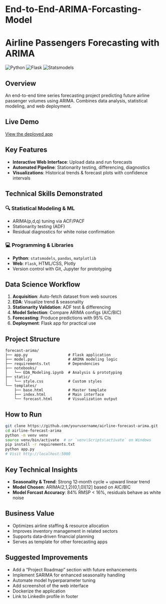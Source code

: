 # End-to-End-ARIMA-Forcasting-Model
# Airline Passengers Forecasting with ARIMA

![Python](https://img.shields.io/badge/python-3.9%2B-blue) ![Flask](https://img.shields.io/badge/flask-2.1.3-green) ![Statsmodels](https://img.shields.io/badge/statsmodels-0.13.2-red)

## Overview
An end-to-end time series forecasting project predicting future airline passenger volumes using ARIMA. Combines data analysis, statistical modeling, and web deployment.

## Live Demo
[View the deployed app](#)

## Key Features
- **Interactive Web Interface**: Upload data and run forecasts
- **Automated Pipeline**: Stationarity testing, differencing, diagnostics
- **Visualizations**: Historical trends & forecast plots with confidence intervals

## Technical Skills Demonstrated

### 🔍 Statistical Modeling & ML
- ARIMA(p,d,q) tuning via ACF/PACF
- Stationarity testing (ADF)
- Residual diagnostics for white noise confirmation

### 💻 Programming & Libraries
- **Python**: `statsmodels`, `pandas`, `matplotlib`
- **Web**: `Flask`, HTML/CSS, Plotly
- Version control with Git, Jupyter for prototyping

## Data Science Workflow
1. **Acquisition**: Auto-fetch dataset from web sources
2. **EDA**: Visualize trend & seasonality
3. **Stationarity Validation**: ADF test & differencing
4. **Model Selection**: Compare ARIMA configs (AIC/BIC)
5. **Forecasting**: Produce predictions with 95% CIs
6. **Deployment**: Flask app for practical use

## Project Structure
```text
forecast-arima/
├── app.py                  # Flask application
├── model.py                # ARIMA modeling logic
├── requirements.txt        # Dependencies
├── notebooks/
│   └── EDA_Modeling.ipynb  # Analysis & prototyping
├── static/
│   └── style.css           # Custom styles
└── templates/
    ├── base.html           # Master template
    ├── index.html          # Main interface
    └── forecast.html       # Visualization output
```

## How to Run
```bash
git clone https://github.com/yourusername/airline-forecast-arima.git
cd airline-forecast-arima
python -m venv venv
source venv/bin/activate  # or `venv\Scripts\activate` on Windows
pip install -r requirements.txt
python app.py
# Visit http://localhost:5000
```

## Key Technical Insights
- **Seasonality & Trend**: Strong 12‑month cycle + upward linear trend
- **Model Chosen**: ARIMA(2,1,2)(0,1,0)[12] based on AIC/BIC
- **Model Forcast Accuracy**: 84% RMSP < 16%, residuals behave as white noise

## Business Value
- Optimizes airline staffing & resource allocation
- Improves inventory management in related sectors
- Supports data‑driven financial planning
- Serves as template for other forecasting apps

## Suggested Improvements
- Add a “Project Roadmap” section with future enhancements
- Implement SARIMA for enhanced seasonality handling
- Automate model hyperparameter tuning
- Add screenshot of the web interface
- Dockerize the application
- Link to LinkedIn profile in footer
